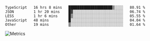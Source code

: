 <!--START_SECTION:waka-->

```text
TypeScript   16 hrs 8 mins   ████████████████████▒░░░░   80.91 %
JSON         1 hr 20 mins    █▓░░░░░░░░░░░░░░░░░░░░░░░   06.74 %
LESS         1 hr 6 mins     █▒░░░░░░░░░░░░░░░░░░░░░░░   05.55 %
JavaScript   48 mins         █░░░░░░░░░░░░░░░░░░░░░░░░   04.04 %
Other        19 mins         ▒░░░░░░░░░░░░░░░░░░░░░░░░   01.64 %
```

<!--END_SECTION:waka-->

![Metrics](https://metrics.lecoq.io/TachibanaKimika?template=classic&base.activity=0&base.community=0&base.repositories=0&languages=1&isocalendar=1&isocalendar.duration=half-year&languages.limit=8&languages.sections=most-used&languages.colors=github&languages.threshold=0%25&languages.indepth=false&languages.recent.load=300&languages.recent.days=14&config.timezone=Asia%2FShanghai)
